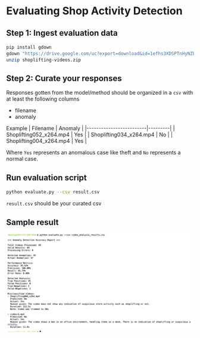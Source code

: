 # Evaluating Shop Activity Detection

## Step 1: Ingest evaluation data
```bash
pip install gdown
gdown "https://drive.google.com/uc?export=download&id=1efhs3XDSPTnHyNZbTjSU-1jjI1H-zr_i"
unzip shoplifting-videos.zip
```

## Step 2: Curate your responses
Responses gotten from the model/method should be organized in a `csv` with at least the following columns
  - filename
  - anomaly

Example
| Filename                | Anomaly |
|-------------------------|---------|
| Shoplifting052_x264.mp4 | Yes     |
| Shoplifting034_x264.mp4 | No     |
| Shoplifting004_x264.mp4 | Yes     |

Where `Yes` represents an anomalous case like theft and `No` represents a normal case.

## Run evaluation script 
```bash
python evaluate.py --csv result.csv
```

`result.csv` should be your curated csv

## Sample result
![sample result](qwen-result.png)
